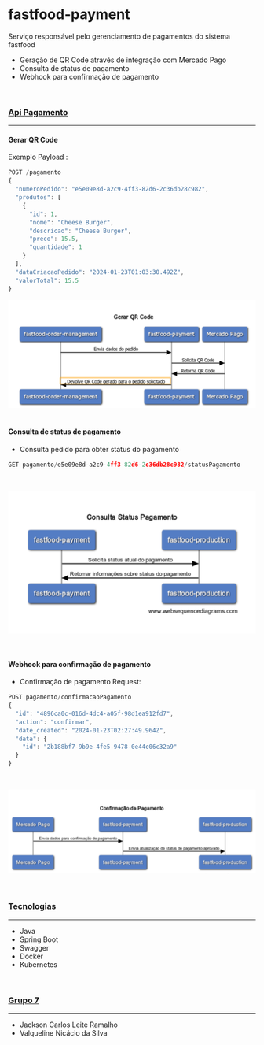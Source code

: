 # fastfood-payment

Serviço responsável pelo gerenciamento de pagamentos do sistema fastfood


- Geração de QR Code através de integração com Mercado Pago
- Consulta de status de pagamento
- Webhook para confirmação de pagamento


<br>


### [Api Pagamento](#Api_Pagamento)

***

#### **Gerar QR Code**

Exemplo Payload :
```javascript
POST /pagamento
{
  "numeroPedido": "e5e09e8d-a2c9-4ff3-82d6-2c36db28c982",
  "produtos": [
    {
      "id": 1,
      "nome": "Cheese Burger",
      "descricao": "Cheese Burger",
      "preco": 15.5,
      "quantidade": 1
    }
  ],
  "dataCriacaoPedido": "2024-01-23T01:03:30.492Z",
  "valorTotal": 15.5
}
```


![Fluxo gerar qr code](imagens/fluxo-gerar-qr-code.png)
<br>
<br>
#### **Consulta de status de pagamento**
- Consulta pedido para obter status do pagamento
 
```javascript
GET pagamento/e5e09e8d-a2c9-4ff3-82d6-2c36db28c982/statusPagamento
```
<br>

![Fluxo consulta_status_pagamento](imagens/fluxo-consulta-status-pagamento.png)

<br>

#### **Webhook para confirmação de pagamento**
- Confirmação de pagamento
  Request:
```javascript
POST pagamento/confirmacaoPagamento
{
  "id": "4896ca0c-016d-4dc4-a05f-98d1ea912fd7",
  "action": "confirmar",
  "date_created": "2024-01-23T02:27:49.964Z",
  "data": {
    "id": "2b188bf7-9b9e-4fe5-9478-0e44c06c32a9"
  }
}
```
<br>

![Fluxo confirmacao_de_pagamento](imagens/fluxo-confirmacao-de-pagamento.png)

<br>

### [Tecnologias](#Tecnologias)
***
* Java
* Spring Boot
* Swagger
* Docker
* Kubernetes

<br>

### [Grupo 7](#grupo-7)
***
* Jackson Carlos Leite Ramalho
* Valqueline Nicácio da Silva
